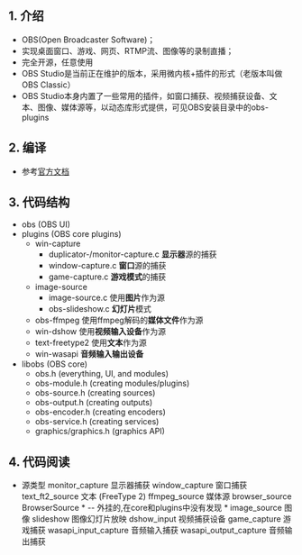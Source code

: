 ## 1. 介绍

* OBS(Open Broadcaster Software)；
* 实现桌面窗口、游戏、网页、RTMP流、图像等的录制直播；
* 完全开源，任意使用
* OBS Studio是当前正在维护的版本，采用微内核+插件的形式（老版本叫做OBS Classic）
* OBS Studio本身内置了一些常用的插件，如窗口捕获、视频捕获设备、文本、图像、媒体源等，以动态库形式提供，可见OBS安装目录中的obs-plugins
 
## 2. 编译

* 参考[官方文档](https://github.com/jp9000/obs-studio/wiki/Install-Instructions)

## 3. 代码结构

* obs (OBS UI)
* plugins (OBS core plugins)
    * win-capture
        * duplicator-/monitor-capture.c **显示器**源的捕获
        * window-capture.c **窗口**源的捕获
        * game-capture.c **游戏模式**的捕获
    * image-source 
        * image-source.c 使用**图片**作为源
        * obs-slideshow.c **幻灯片**模式
    * obs-ffmpeg 使用ffmpeg解码的**媒体文件**作为源
    * win-dshow 使用**视频输入设备**作为源
    * text-freetype2 使用**文本**作为源
    * win-wasapi **音频输入输出设备**
* libobs (OBS core)
    * obs.h (everything, UI, and modules)
    * obs-module.h (creating modules/plugins)
    * obs-source.h (creating sources)
    * obs-output.h (creating outputs)
    * obs-encoder.h (creating encoders)
    * obs-service.h (creating services)
    * graphics/graphics.h (graphics API)

## 4. 代码阅读

* 源类型
monitor_capture 显示器捕获
window_capture 窗口捕获
text_ft2_source 文本 (FreeType 2)
ffmpeg_source   媒体源
browser_source BrowserSource    * -- 外挂的,在core和plugins中没有发现 *
image_source 图像
slideshow 图像幻灯片放映
dshow_input 视频捕获设备
game_capture 游戏捕获
wasapi_input_capture 音频输入捕获
wasapi_output_capture 音频输出捕获